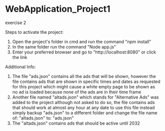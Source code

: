 # WebApplication_Project1
exercise 2

Steps to activate the project:
1. Open the project's folder in cmd and run the command
    "npm install"
2. In the same folder run the command "Node app.js"
3. Enter your preferred browser and go to "http://localhost:8080" or click the link

Additional Info:
1. The file "ads.json" contains all the ads that will be shown,
    however the file contains ads that are shown in specific times and dates as requested
    for this project which might cause a white empty page to be shown as no ad is loaded because
    none of the ads are in their time frame
2. Another file named "altads.json" which stands for "Alternative Ads" was added
    to the project although not asked to do so,
    the file contains ads that should work at almost any hour at any date
    to use this file instead simply backup "ads.json" to a different folder
    and change the file name of: "altads.json" to: "ads.json"
3. The "altads.json" contains ads that should be active until 2032